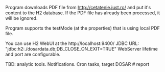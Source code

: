 Program downloads PDF file from http://cetatenie.just.ro/ and put it's content to the H2 database.
If the PDF file has already been processed, it will be ignored.

Program supports the testMode (at the properties) that is using local PDF file.

You can use H2 WebUI at the http://localhost:9400/ JDBC URL: "jdbc:h2:./dosardata.db;DB_CLOSE_ON_EXIT=TRUE"
WebServer lifetime and port are configurable.


TBD: analytic tools. Notifications. Cron tasks, target DOSAR # report